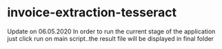 # invoice-extraction-tesseract

Update on 06.05.2020
In order to run the current stage of the application just click run on main script..the result file will be displayed in final folder
